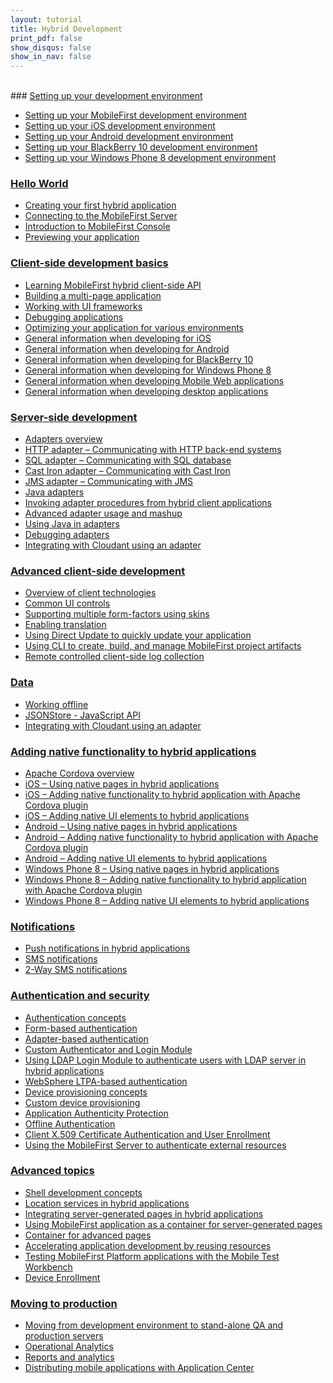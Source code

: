 ```yaml
---
layout: tutorial
title: Hybrid Development
print_pdf: false
show_disqus: false
show_in_nav: false
---
```

<br>
### <a href="../setting-up-your-development-environment/">Setting up your development environment</a>

* <a href="../setting-up-your-development-environment/setting-mobilefirst-development-environment/">Setting up your MobileFirst development environment</a>
* <a href="../setting-up-your-development-environment/setting-ios-development-environment/">Setting up your iOS development environment</a>
* <a href="../setting-up-your-development-environment/setting-android-development-environment/">Setting up your Android development environment</a>
* <a href="../setting-up-your-development-environment/setting-blackberry-10-development-environment/">Setting up your BlackBerry 10 development environment</a>
* <a href="../setting-up-your-development-environment/setting-windows-phone-8-development-environment/">Setting up your Windows Phone 8 development environment</a>

### <a href="../hello-world/">Hello World</a>

* <a href="../hello-world/creating-your-first-hybrid-application/">Creating your first hybrid application</a>
* <a href="../hello-world/connecting-to-the-mobilefirst-server/">Connecting to the MobileFirst Server</a>
* <a href="../hello-world/mobilefirst-console/">Introduction to MobileFirst Console</a>
* <a href="../hello-world/">Previewing your application</a>

### <a href="../client-side-development-basics/">Client-side development basics</a>

* <a href="../client-side-development-basics/learning-mobilefirst-hybrid-client-side-api/">Learning MobileFirst hybrid client-side API</a>
* <a href="../client-side-development-basics/building-multi-page-application/">Building a multi-page application</a>
* <a href="../client-side-development-basics/working-ui-frameworks/">Working with UI frameworks</a>
* <a href="../client-side-development-basics/debugging-applications/">Debugging applications</a>
* <a href="../client-side-development-basics/optimizing-application-various-environments/">Optimizing your application for various environments</a>
* <a href="../client-side-development-basics/general-information-developing-ios/">General information when developing for iOS</a>
* <a href="../client-side-development-basics/general-information-developing-android/">General information when developing for Android</a>
* <a href="../client-side-development-basics/general-information-developing-blackberry-10/">General information when developing for BlackBerry 10</a>
* <a href="../client-side-development-basics/general-information-developing-windows-phone-8/">General information when developing for Windows Phone 8</a>
* <a href="../client-side-development-basics/general-information-developing-mobile-web-applications/">General information when developing Mobile Web applications</a>
* <a href="../client-side-development-basics/general-information-developing-desktop-applications/">General information when developing desktop applications</a>

### <a href="../server-side-development/">Server-side development</a>

* <a href="../server-side-development/adapter-framework-overview/">Adapters overview</a>
* <a href="../server-side-development/js-http-adapter/">HTTP adapter – Communicating with HTTP back-end systems</a>
* <a href="../server-side-development/js-sql-adapter/">SQL adapter – Communicating with SQL database</a>
* <a href="../server-side-development/js-cast-iron-adapter/">Cast Iron adapter – Communicating with Cast Iron</a>
* <a href="../server-side-development/js-jms-adapter/">JMS adapter – Communicating with JMS</a>
* <a href="../server-side-development/java-adapter/">Java adapters</a>
* <a href="../server-side-development/invoking-adapter-procedures-hybrid-client-applications/">Invoking adapter procedures from hybrid client applications</a>
* <a href="../server-side-development/advanced-adapter-usage-mashup/">Advanced adapter usage and mashup</a>
* <a href="../server-side-development/using-java-adapters/">Using Java in adapters</a>
* <a href="../server-side-development/debugging-adapters/">Debugging adapters</a>
* <a href="../server-side-development/cloudant/">Integrating with Cloudant using an adapter</a>

### <a href="../advanced-client-side-development/">Advanced client-side development</a>

* <a href="../advanced-client-side-development/overview-client-technologies/">Overview of client technologies</a>
* <a href="../advanced-client-side-development/common-ui-controls/">Common UI controls</a>
* <a href="../advanced-client-side-development/supporting-multiple-form-factors-using-skins/">Supporting multiple form-factors using skins</a>
* <a href="../advanced-client-side-development/enabling-translation/">Enabling translation</a>
* <a href="../advanced-client-side-development/using-direct-update-quickly-update-application/">Using Direct Update to quickly update your application</a>
* <a href="../advanced-client-side-development/using-cli-create-build-manage-project-artifacts/">Using CLI to create, build, and manage MobileFirst project artifacts</a>
* <a href="../advanced-client-side-development/remote-controlled-client-side-log-collection/">Remote controlled client-side log collection</a>

### <a href="../data/">Data</a>

* <a href="../data/working-offline/">Working offline</a>
* <a href="../data/jsonstore/jsonstore-javascript-api/">JSONStore - JavaScript API</a>
* <a href="../data/cloudant-nosql-db-api">Integrating with Cloudant using an adapter</a>

### <a href="../adding-native-functionality/">Adding native functionality to hybrid applications</a>

* <a href="../adding-native-functionality/apache-cordova-overview/">Apache Cordova overview</a>
* <a href="../adding-native-functionality/ios-using-native-pages-hybrid-applications/">iOS – Using native pages in hybrid applications</a>
* <a href="../adding-native-functionality/ios-adding-native-functionality-hybrid-application-apache-cordova-plugin/">iOS – Adding native functionality to hybrid application with Apache Cordova plugin</a>
* <a href="../adding-native-functionality/ios-adding-native-ui-elements-hybrid-applications/">iOS – Adding native UI elements to hybrid applications</a>
* <a href="../adding-native-functionality/android-using-native-pages-hybrid-applications/">Android – Using native pages in hybrid applications</a>
* <a href="../adding-native-functionality/android-adding-native-functionality-hybrid-application-apache-cordova-plugin/">Android – Adding native functionality to hybrid application with Apache Cordova plugin</a>
* <a href="../adding-native-functionality/android-adding-native-ui-elements-hybrid-applications/">Android – Adding native UI elements to hybrid applications</a>
* <a href="../adding-native-functionality/windows-phone-8-using-native-pages-hybrid-applications/">Windows Phone 8 – Using native pages in hybrid applications</a>
* <a href="../adding-native-functionality/windows-phone-8-adding-native-functionality-hybrid-application-apache-cordova-plugin/">Windows Phone 8 – Adding native functionality to hybrid application with Apache Cordova plugin</a>
* <a href="../adding-native-functionality/windows-phone-8-adding-native-ui-elements-hybrid-applications/">Windows Phone 8 – Adding native UI elements to hybrid applications</a>

### <a href="../notifications/">Notifications</a>

* <a href="../notifications/push-notifications-hybrid-applications/">Push notifications in hybrid applications</a>
* <a href="../notifications/sms-notifications/">SMS notifications</a>
* <a href="../notifications/two-way-sms-communication/">2-Way SMS notifications</a>

### <a href="../authentication-security/">Authentication and security</a>

* <a href="../authentication-security/authentication-concepts/">Authentication concepts</a>
* <a href="../authentication-security/form-based-authentication/">Form-based authentication</a>
* <a href="../authentication-security/adapter-based-authentication/">Adapter-based authentication</a>
* <a href="../authentication-security/custom-authenticator-login-module/">Custom Authenticator and Login Module</a>
* <a href="../authentication-security/using-ldap-login-module-to-authenticate-users-with-ldap-server-in-hybrid-applications/">Using LDAP Login Module to authenticate users with LDAP server in hybrid applications</a>
* <a href="../authentication-security/websphere-ltpa-based-authentication/">WebSphere LTPA-based authentication</a>
* <a href="../authentication-security/device-provisioning-concepts/">Device provisioning concepts</a>
* <a href="../authentication-security/custom-device-provisioning/">Custom device provisioning</a>
* <a href="../authentication-security/application-authenticity-protection/">Application Authenticity Protection</a>
* <a href="../authentication-security/offline-authentication/">Offline Authentication</a>
* <a href="../authentication-security/client-x-509-certificate-authentication-user-enrollment/">Client X.509 Certificate Authentication and User Enrollment</a>
* <a href="../authentication-security/using-mobilefirst-server-authenticate-external-resources/">Using the MobileFirst Server to authenticate external resources</a>

### <a href="../advanced-topics/">Advanced topics</a>

* <a href="../advanced-topics/shell-development-concepts/">Shell development concepts</a>
* <a href="../advanced-topics/location-services-hybrid-applications/">Location services in hybrid applications</a>
* <a href="../advanced-topics/integrating-server-generated-pages-hybrid-applications/">Integrating server-generated pages in hybrid applications</a>
* <a href="../advanced-topics/using-mobilefirst-application-container-server-generated-pages/">Using MobileFirst application as a container for server-generated pages</a>
* <a href="../advanced-topics/container-advanced-pages/">Container for advanced pages</a>
* <a href="../advanced-topics/accelerating-application-development-reusing-resources/">Accelerating application development by reusing resources</a>
* <a href="../advanced-topics/testing-mobilefirst-platform-applications-mobile-test-workbench/">Testing MobileFirst Platform applications with the Mobile Test Workbench</a>
* <a href="../advanced-topics/device-enrollment/">Device Enrollment</a>

### <a href="../moving-production/">Moving to production</a>

* <a href="../moving-production/moving-development-environment-stand-alone-qa-production-servers/">Moving from development environment to stand-alone QA and production servers</a>
* <a href="../moving-production/operational-analytics/">Operational Analytics</a>
* <a href="../moving-production/reports-analytics/">Reports and analytics</a>
* <a href="../moving-production/distributing-mobile-applications-application-center/">Distributing mobile applications with Application Center</a>
